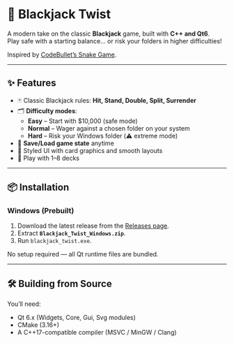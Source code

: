 # 🎴 Blackjack Twist  

A modern take on the classic **Blackjack** game, built with **C++ and Qt6**.  
Play safe with a starting balance… or risk your folders in higher difficulties!  

Inspired by [CodeBullet’s Snake Game](https://youtu.be/2YdPIB7wVFk).  

---

## ✨ Features
- 🃏 Classic Blackjack rules: **Hit, Stand, Double, Split, Surrender**  
- 🗂 **Difficulty modes**:  
  - **Easy** – Start with $10,000 (safe mode)  
  - **Normal** – Wager against a chosen folder on your system  
  - **Hard** – Risk your Windows folder (⚠️ extreme mode)  
- 💾 **Save/Load game state** anytime  
- 🎨 Styled UI with card graphics and smooth layouts  
- 🔀 Play with 1–8 decks  

---

## 📦 Installation
### Windows (Prebuilt)
1. Download the latest release from the [Releases page](../../releases).  
2. Extract **`Blackjack_Twist_Windows.zip`**.  
3. Run `blackjack_twist.exe`.  

No setup required — all Qt runtime files are bundled.  

---

## 🛠 Building from Source
You’ll need:
- Qt 6.x (Widgets, Core, Gui, Svg modules)  
- CMake (3.16+)  
- A C++17-compatible compiler (MSVC / MinGW / Clang)  

